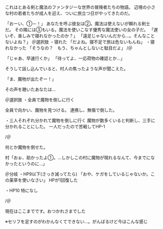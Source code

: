 これはとある剣と魔法のファンタジーな世界の冒険者たちの物語。
辺境の小さな村の若者たちが成人を迎え、ついに旅立つ日がやってきたのだ。

「おーい、①－！」
あなたを呼ぶ彼女は②。魔法は使えないが頼れる剣士だ。
その隣には③もいる。魔法を使いこなす優秀な魔法使いの女の子だ。
「遅いぞ、楽しみで寝れなかったのか？」
「遠足じゃないんだから…。そんなことないよね？」
＠選択肢
・寝れた
「だよね。寝不足で旅は危ないもんね」
・寝れなかった
「そうなの？　もう、ちゃんとしないと駄目だよ」
/＠

「じゃあ、早速行くか」
「待ってよ、一応荷物の確認とか…」

そうして話し込んでいると、村人の焦ったような声が聞こえた。

「ま、魔物が出たぞー！」

その声を聴いたあなたは…

＠選択肢
・全員で魔物を倒しに行く

全員で向かい、魔物を見つける。
連携し、無傷で倒した。

・三人それぞれ分かれて魔物を倒しに行く
魔物が数多くいると判断し、三手に分かれることにした。
一人だったので苦戦してHP-1

/＠

何とか魔物を倒せた。

村「おぉ、助かったよ①。…しかしこの村に魔物が現れるなんて、今までになかったというのに…」

＠分岐
・HP9以下(さっき減ってたら)
「おや、ケガをしているじゃないか。この薬草を使いなさい」
HPが1回復した

・HP10
特になし

/＠

現在はここまでです。おつかれさまでした


※セリフを足すのがわかんなくてできない…。がんばるけど今はこんな感じ
